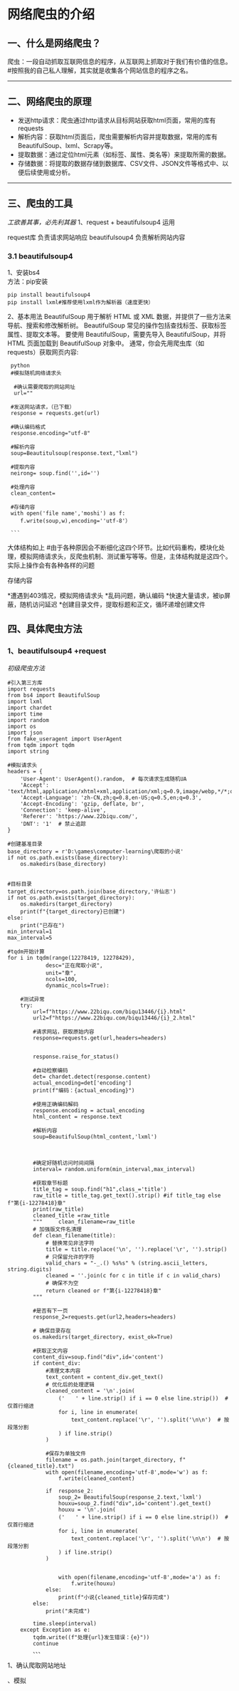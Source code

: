 # 网络爬虫的介绍
## 一、什么是网络爬虫？
爬虫：一段自动抓取互联网信息的程序，从互联网上抓取对于我们有价值的信息。  
#按照我的自己私人理解，其实就是收集各个网站信息的程序之名。
***

## 二、网络爬虫的原理
* 发送http请求：爬虫通过http请求从目标网站获取html页面，常用的库有requests
* 解析内容：获取html页面后，爬虫需要解析内容并提取数据，常用的库有BeautifulSoup、lxml、Scrapy等。
* 提取数据：通过定位html元素（如标签、属性、类名等）来提取所需的数据。
* 存储数据：将提取的数据存储到数据库、CSV文件、JSON文件等格式中、以便后续使用或分析。

***
## 三、爬虫的工具
*工欲善其事，必先利其器*
1、request + beautifulsoup4  运用

request库 负责请求网站响应
beautifulsoup4 负责解析网站内容

### 3.1 beautifulsoup4
1、安装bs4  
方法：pip安装

    pip install beautifulsoup4
    pip install lxml#推荐使用lxml作为解析器（速度更快）
2、基本用法
BeautifulSoup 用于解析 HTML 或 XML 数据，并提供了一些方法来导航、搜索和修改解析树。
BeautifulSoup 常见的操作包括查找标签、获取标签属性、提取文本等。
要使用 BeautifulSoup，需要先导入 BeautifulSoup，并将 HTML 页面加载到 BeautifulSoup 对象中。
通常，你会先用爬虫库（如 requests）获取网页内容:
    
     python
     #模拟随机网络请求头

      #确认需要爬取的网站网址
      url=""

     #发送网站请求，（已下载）
     response = requests.get(url)

     #确认编码格式
     response.encoding="utf-8"

     #解析内容
     soup=Beautitulsoup(response.text,"lxml")

     #提取内容
     neirong= soup.find('',id='')

     #处理内容
     clean_content=

     #存储内容
     with open('file name','moshi') as f:
        f.write(soup,w),encoding=''utf-8'）

     ```
大体结构如上
#由于各种原因会不断细化这四个环节。比如代码重构，模块化处理，模拟网络请求头，反爬虫机制、测试重写等等。但是，主体结构就是这四个。
实际上操作会有各种各样的问题



存储内容

*遭遇到403情况，模拟网络请求头
*乱码问题，确认编码
*快速大量请求，被ip屏蔽，随机访问延迟
*创建目录文件，提取标题和正文，循环递增创建文件
## 四、具体爬虫方法
### 1、beautifulsoup4 +request 
*初级爬虫方法*

    #引入第三方库
    import requests
    from bs4 import BeautifulSoup
    import lxml
    import chardet
    import time
    import random
    import os
    import json
    from fake_useragent import UserAgent
    from tqdm import tqdm
    import string

    #模拟请求头
    headers = {
        'User-Agent': UserAgent().random,  # 每次请求生成随机UA
        'Accept': 'text/html,application/xhtml+xml,application/xml;q=0.9,image/webp,*/*;q=0.8',
        'Accept-Language': 'zh-CN,zh;q=0.8,en-US;q=0.5,en;q=0.3',
        'Accept-Encoding': 'gzip, deflate, br',
        'Connection': 'keep-alive',
        'Referer': 'https://www.22biqu.com/',
        'DNT': '1'  # 禁止追踪
    }

    #创建基准目录
    base_directory = r'D:\games\computer-learning\爬取的小说'
    if not os.path.exists(base_directory):
        os.makedirs(base_directory)


    #目标目录
    target_directory=os.path.join(base_directory,'许仙志')
    if not os.path.exists(target_directory):
        os.makedirs(target_directory)
        print(f"{target_directory}已创建")
    else:
        print("已存在")
    min_interval=1
    max_interval=5

    #tqdm开始计算
    for i in tqdm(range(12278419, 12278429), 
                desc="正在爬取小说", 
                unit="章",
                ncols=100,
                dynamic_ncols=True):

        #测试异常
        try:
            url=f"https://www.22biqu.com/biqu13446/{i}.html"
            url2=f"https://www.22biqu.com/biqu13446/{i}_2.html"

            #请求网站，获取原始内容
            response=requests.get(url,headers=headers)
            

            response.raise_for_status()
            
            #自动检察编码
            det= chardet.detect(response.content)
            actual_encoding=det['encoding']
            print(f"编码：{actual_encoding}")

            #使用正确编码解码
            response.encoding = actual_encoding
            html_content = response.text

            #解析内容
            soup=BeautifulSoup(html_content,'lxml')


            
            #确定好随机访问时间间隔
            interval= random.uniform(min_interval,max_interval)

            #获取章节标题
            title_tag = soup.find("h1",class_='title')
            raw_title = title_tag.get_text().strip() #if title_tag else f"第{i-12278418}章"
            print(raw_title)
            cleaned_title =raw_title
            """     clean_filename=raw_title
            # 加强版文件名清理
            def clean_filename(title):
                # 替换常见非法字符
                title = title.replace('\n', '').replace('\r', '').strip()
                # 只保留允许的字符
                valid_chars = "-_.() %s%s" % (string.ascii_letters, string.digits)
                cleaned = ''.join(c for c in title if c in valid_chars)
                # 确保不为空
                return cleaned or f"第{i-12278418}章"
            """

            #是否有下一页
            response_2=requests.get(url2,headers=headers)

            # 确保目录存在
            os.makedirs(target_directory, exist_ok=True)

            #获取正文内容
            content_div=soup.find("div",id='content')
            if content_div:
                #清理文本内容
                text_content = content_div.get_text()
                # 优化后的处理逻辑
                cleaned_content = '\n'.join(
                    ('　　' + line.strip() if i == 0 else line.strip())  # 仅首行缩进
                    for i, line in enumerate(
                        text_content.replace('\r', '').split('\n\n')  # 按段落分割
                    ) if line.strip()
                )

                #保存为单独文件
                filename = os.path.join(target_directory, f"{cleaned_title}.txt")
                with open(filename,encoding='utf-8',mode='w') as f:
                    f.write(cleaned_content)
                
                if  response_2:
                    soup_2= BeautifulSoup(response_2.text,'lxml')
                    houxu=soup_2.find("div",id='content').get_text()
                    houxu = '\n'.join(
                    ('　　' + line.strip() if i == 0 else line.strip())  # 仅首行缩进
                    for i, line in enumerate(
                        text_content.replace('\r', '').split('\n\n')  # 按段落分割
                    ) if line.strip()
                )


                    with open(filename,encoding='utf-8',mode='a') as f:
                        f.write(houxu)   
                else:         
                    print(f"小说{cleaned_title}保存完成")
            else:
                print("未完成")
            
            time.sleep(interval)
        except Exception as e:
            tqdm.write((f"处理{url}发生错误：{e}"))
            continue
            、、、
1、确认爬取网站地址

、模拟









